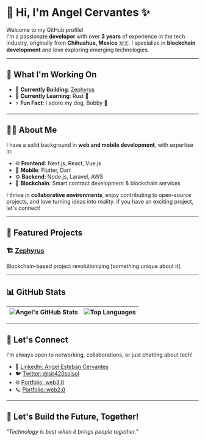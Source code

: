 # 👋 Hi, I'm Angel Cervantes ✨  

Welcome to my GitHub profile!  
I'm a passionate **developer** with over **3 years** of experience in the tech industry, originally from **Chihuahua, Mexico** 🇲🇽. I specialize in **blockchain development** and love exploring emerging technologies.  

---

## 🚀 What I'm Working On
- 🔭 **Currently Building**: [Zephyrus](#)  
- 🌱 **Currently Learning**: Rust 🦀  
- ⚡ **Fun Fact**: I adore my dog, Bobby 🐶  

---

## 🧑‍💻 About Me  

I have a solid background in **web and mobile development**, with expertise in:  
- 🌐 **Frontend**: Next.js, React, Vue.js  
- 📱 **Mobile**: Flutter, Dart  
- ⚙️ **Backend**: Node.js, Laravel, AWS  
- 🔗 **Blockchain**: Smart contract development & blockchain services  

I thrive in **collaborative environments**, enjoy contributing to open-source projects, and love turning ideas into reality. If you have an exciting project, let's connect!

---

## 📂 Featured Projects  

### 🏗️ [Zephyrus](#)  
Blockchain-based project revolutionizing [something unique about it].  

---

## 📊 GitHub Stats  

| ![Angel's GitHub Stats](https://github-readme-stats.vercel.app/api?username=Angelinlin&show_icons=true&theme=radical) | ![Top Languages](https://github-readme-stats.vercel.app/api/top-langs/?username=Angelinlin&layout=compact&theme=radical) |
|-----------------------------------------------------------------------------------------------------------------------------|-----------------------------------------------------------------------------------------------------------------------------|

---

## 🤝 Let's Connect  

I'm always open to networking, collaborations, or just chatting about tech!  
- 💼 [LinkedIn: Angel Esteban Cervantes](https://www.linkedin.com/in/angel-esteban-cervantes-464087280/)  
- 🐦 [Twitter: @sir420solsol](https://twitter.com/sir420solsol)  
- 🌐 [Portfolio: web3.0](https://www.sir420.com/)
- 🪐 [Portfolio: web2.0](https://angel-portfolio-zeta.vercel.app/)

---

## 🌟 Let's Build the Future, Together!  
*"Technology is best when it brings people together."*  
